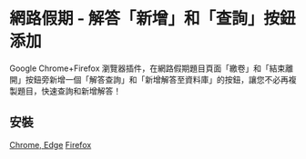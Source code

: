 # 網路假期 - 解答「新增」和「查詢」按鈕添加

Google Chrome+Firefox 瀏覽器插件，在網路假期題目頁面「繳卷」和「結束離開」按鈕旁新增一個「解答查詢」和「新增解答至資料庫」的按鈕，讓您不必再複製題目，快速查詢和新增解答！

## 安裝

[Chrome, Edge](https://chrome.google.com/webstore/detail/figcebmonllniaklhhjimjlgndjlgchd)
[Firefox](https://addons.mozilla.org/en-US/firefox/addon/%E7%B6%B2%E8%B7%AF%E5%81%87%E6%9C%9F-%E8%A7%A3%E7%AD%94%E6%9F%A5%E8%A9%A2%E6%96%B0%E5%A2%9E/)
